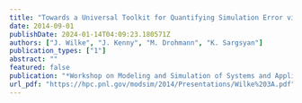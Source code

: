 ```yaml
---
title: "Towards a Universal Toolkit for Quantifying Simulation Error via both Bayesian Inference and Model Reduction Strategies"
date: 2014-09-01
publishDate: 2024-01-14T04:09:23.180571Z
authors: ["J. Wilke", "J. Kenny", "M. Drohmann", "K. Sargsyan"]
publication_types: ["1"]
abstract: ""
featured: false
publication: "*Workshop on Modeling and Simulation of Systems and Applications (MODSIM)*"
url_pdf: "https://hpc.pnl.gov/modsim/2014/Presentations/Wilke%203A.pdf"
---
```


